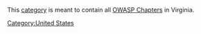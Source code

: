 This [category](:Special:Categories "wikilink") is meant to contain all
[OWASP Chapters](:Category:OWASP_Chapter "wikilink") in Virginia.

[Category:United States](Category:United_States "wikilink")